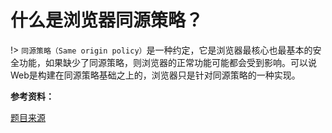 # 什么是浏览器同源策略？

!> `同源策略（Same origin policy）`是一种约定，它是浏览器最核心也最基本的安全功能，如果缺少了同源策略，则浏览器的正常功能可能都会受到影响。可以说Web是构建在同源策略基础之上的，浏览器只是针对同源策略的一种实现。


**参考资料：**

[题目来源](https://juejin.im/post/5d89798d6fb9a06b102769b1) 
